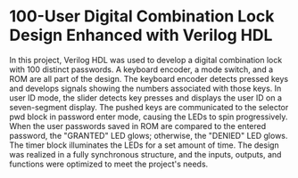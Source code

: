 # 100-User Digital Combination Lock Design Enhanced with Verilog HDL
 
In this project, Verilog HDL was used to develop a digital combination lock with 100 distinct passwords. A keyboard encoder, a mode switch, and a ROM are all part of the design. The keyboard encoder detects pressed keys and develops signals showing the numbers associated with those keys. In user ID mode, the slider detects key presses and displays the user ID on a seven-segment display. The pushed keys are communicated to the selector pwd block in password enter mode, causing the LEDs to spin progressively. When the user passwords saved in ROM are compared to the entered password, the "GRANTED" LED glows; otherwise, the "DENIED" LED glows. The timer block illuminates the LEDs for a set amount of time. The design was realized in a fully synchronous structure, and the inputs, outputs, and functions were optimized to meet the project's needs.
